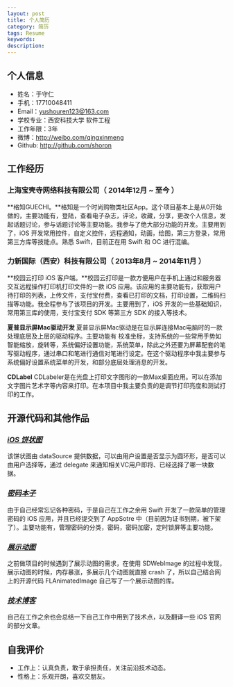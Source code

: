```yaml
---
layout: post
title: 个人简历
category: 简历
tags: Resume
keywords:
description:
---
```


## 个人信息

- 姓名：于守仁
- 手机：17710048411
- Email：yushouren123@163.com
- 学校专业：西安科技大学 软件工程
- 工作年限：3年
- 微博：http://weibo.com/qingxinmeng
- Github: http://github.com/shoron

## 工作经历

### 上海宝壳寺网络科技有限公司（ 2014年12月 ~ 至今 ）

**格知GUECHI。**格知是一个时尚购物类社区App。这个项目基本上是从0开始做的，主要功能有，登陆，查看电子杂志，评论，收藏，分享，更改个人信息，发起话题讨论，参与话题讨论等主要功能。我参与了绝大部分功能的开发。主要用到了，iOS 开发常用控件，自定义控件，远程通知，动画，绘图，第三方登录，常用第三方库等技能点。熟悉 Swift，目前正在用 Swift 和 OC 进行混编。

### 力新国际（西安）科技有限公司（ 2013年8月 ~ 2014年11月 ）   

**校园云打印 iOS 客户端。**校园云打印是一款方便用户在手机上通过和服务器交互远程操作打印机打印文件的一款 iOS 应用。该应用的主要功能有，获取用户待打印的列表，上传文件，支付宝付费，查看已打印的文档，打印设置，二维码扫描等功能。我全程参与了该项目的开发。主要用到了，iOS 开发的一些基础知识，常用第三库的使用，支付宝支付 SDK 等第三方 SDK 的接入等技术。

**夏普显示屏Mac驱动开发**
夏普显示屏Mac驱动是在显示屏连接Mac电脑时的一款处理底层及上层的驱动程序。主要功能有
校准坐标，支持系统的一些常用手势如智能缩放，旋转等，系统偏好设置功能，系统菜单，除此之外还要为屏幕配套的笔写驱动程序，通过串口和笔进行通信对笔进行设定。在这个驱动程序中我主要参与系统偏好设置系统菜单的开发，和部分底层处理消息的开发。

**CDLabel**
CDLabeler是在光盘上打印文字图形的一款Max桌面应用。可以在添加文字图片艺术字等内容来打印。在本项目中我主要负责的是调节打印亮度和测试打印的工作。

## 开源代码和其他作品 ###

### [*iOS 饼状图*](https://github.com/shoron/PieChartView)
该饼状图由 dataSource 提供数据，可以由用户设置是否显示为圆环形，是否可以由用户选择等，通过 delegate 来通知相关VC用户即将、已经选择了哪一块数据。

### [*密码本子*](http://www.foobar.top/PasswordManager)
由于自己经常忘记各种密码，于是自己在工作之余用 Swift 开发了一款简单的管理密码的 iOS 应用，并且已经提交到了 AppSotre 中（目前因为证书到期，被下架了）。主要功能有，管理密码的分类，密码，密码加密，定时锁屏等主要功能。

### [*展示动图*](https://github.com/shoron/SRWebImage)
之前做项目的时候遇到了展示动图的需求，在使用 SDWebImage 的过程中发现，展示动图的时候，内存暴涨，多展示几个动图就直接 crash 了，所以自己结合网上的开源代码 FLAnimatedImage 自己写了一个展示动图的库。

### [*技术博客*](http://shoron.github.io/)
自己在工作之余也会总结一下自己工作中用到了技术点，以及翻译一些 iOS 官网的部分文章。

## 自我评价

- 工作上：认真负责，敢于承担责任，关注前沿技术动态。
- 性格上：乐观开朗，喜欢交朋友。

